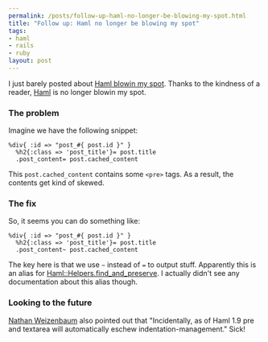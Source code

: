 ```yaml
--- 
permalink: /posts/follow-up-haml-no-longer-be-blowing-my-spot.html
title: "Follow up: Haml no longer be blowing my spot"
tags: 
- haml
- rails
- ruby
layout: post
---
```

I just barely posted about [Haml blowin my spot](/posts/haml-be-blowing-my-spot). Thanks to the kindness of a reader, [Haml](http://haml.hamptoncatlin.com/) is no longer blowin my spot.

### The problem

Imagine we have the following snippet:

<pre><code class="haml">%div{ :id => "post_#{ post.id }" }
  %h2{:class => 'post_title'}= post.title
  .post_content= post.cached_content</code></pre>
  
This `post.cached_content` contains some `<pre>` tags. As a result, the contents get kind of skewed.

### The fix

So, it seems you can do something like:

<pre><code class="haml">%div{ :id => "post_#{ post.id }" }
  %h2{:class => 'post_title'}= post.title
  .post_content~ post.cached_content</code></pre>


The key here is that we use `~` instead of `=` to output stuff. Apparently this is an alias for [Haml::Helpers.find\_and\_preserve](http://haml.hamptoncatlin.com/docs/rdoc/classes/Haml/Helpers.html#M000004). I actually didn't see any documentation about this alias though.

### Looking to the future

[Nathan Weizenbaum](http://nex-3.com/) also pointed out that "Incidentally, as of Haml 1.9 pre and textarea will automatically eschew indentation-management." Sick!